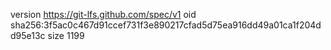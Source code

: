 version https://git-lfs.github.com/spec/v1
oid sha256:3f5ac0c467d91ccef731f3e890217cfad5d75ea916dd49a01ca1f204dd95e13c
size 1199
